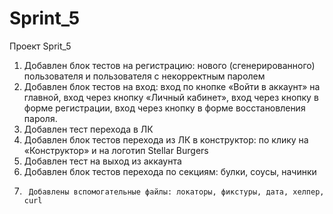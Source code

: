 # Sprint_5 
Проект Sprit_5
1.	Добавлен блок тестов на регистрацию: нового (сгенерированного) пользователя и пользователя с некорректным паролем
2.	Добавлен блок тестов на вход: 
вход по кнопке «Войти в аккаунт» на главной,
вход через кнопку «Личный кабинет»,
вход через кнопку в форме регистрации,
вход через кнопку в форме восстановления пароля.
3.	Добавлен тест перехода в ЛК
4.	Добавлен блок тестов перехода из ЛК в конструктор: по клику на «Конструктор» и на логотип Stellar Burgers
5.	Добавлен тест на выход из аккаунта
6.	Добавлен блок тестов перехода по секциям: булки, соусы, начинки
7.      Добавлены вспомогательные файлы: локаторы, фикстуры, дата, хелпер, curl
